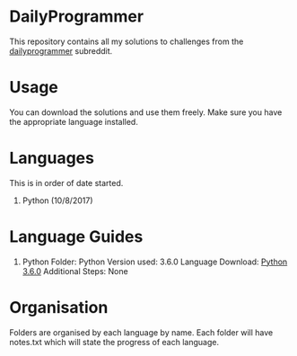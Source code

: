 # DailyProgrammer
This repository contains all my solutions to challenges from the [dailyprogrammer](https://www.reddit.com/r/dailyprogrammer/) subreddit.

# Usage
You can download the solutions and use them freely.
Make sure you have the appropriate language installed.

# Languages
This is in order of date started.
1. Python (10/8/2017)

# Language Guides
1. Python
Folder: Python
Version used: 3.6.0
Language Download: [Python 3.6.0](https://www.python.org/downloads/release/python-360/)
Additional Steps: None

# Organisation
Folders are organised by each language by name.
Each folder will have notes.txt which will state the progress of each language.

